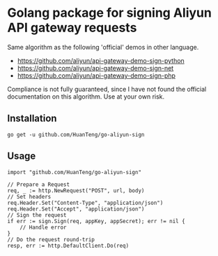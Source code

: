 # Golang package for signing Aliyun API gateway requestsSame algorithm as the following 'official' demos in other language. - https://github.com/aliyun/api-gateway-demo-sign-python- https://github.com/aliyun/api-gateway-demo-sign-net- https://github.com/aliyun/api-gateway-demo-sign-phpCompliance is not fully guaranteed, since I have not found the official documentation on this algorithm. Use at your own risk.## Installation```go get -u github.com/HuanTeng/go-aliyun-sign```## Usage```golangimport "github.com/HuanTeng/go-aliyun-sign"// Prepare a Requestreq, _ := http.NewRequest("POST", url, body)// Set headersreq.Header.Set("Content-Type", "application/json")req.Header.Set("Accept", "application/json")// Sign the requestif err := sign.Sign(req, appKey, appSecret); err != nil {    // Handle error}// Do the request round-tripresp, err := http.DefaultClient.Do(req)```